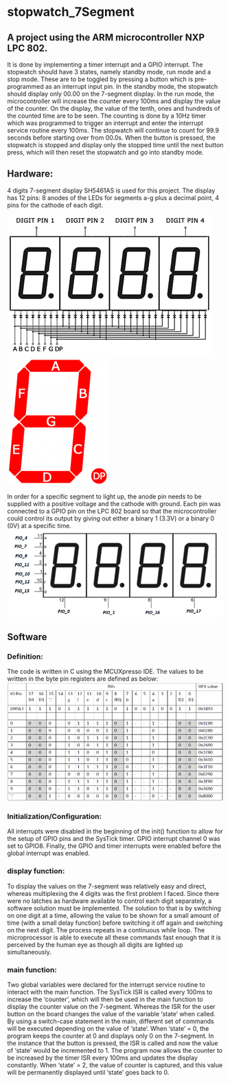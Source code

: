 # stopwatch_7Segment

## A project using the ARM microcontroller NXP LPC 802.

It is done by implementing a timer interrupt and a GPIO interrupt. The stopwatch should have 3 states, namely standby mode, run mode and a stop mode. These are to be toggled by pressing a button which is pre-programmed as an interrupt input pin. In the standby mode, the stopwatch should display only 00.00 on the 7-segment display. In the run mode, the microcontroller will increase the counter every 100ms and display the value of the counter. On the display, the value of the tenth, ones and hundreds of the counted time are to be seen. The counting is done by a 10Hz timer which was programmed to trigger an interrupt and enter the interrupt service routine every 100ms. The stopwatch will continue to count for 99.9 seconds before starting over from 00.0s. When the button is pressed, the stopwatch is stopped and display only the stopped time until the next button press, which will then reset the stopwatch and go into standby mode.


## Hardware:
4 digits 7-segment display SH5461AS is used for this project. The display has 12 pins: 8 anodes of the LEDs for segments a-g plus a decimal point, 4 pins for the cathode of each digit. 

![Schematics of the 7-segment](https://github.com/brucechin97/stopwatch_7Segment/blob/master/7%20Segment%20Display%20Internal%20Circuit.png)  ![Segments A-G with a decimal point](https://github.com/brucechin97/stopwatch_7Segment/blob/master/7-Segment-layout.png)

In order for a specific segment to light up, the anode pin needs to be supplied with a positive voltage and the cathode with ground. Each pin was connected to a GPIO pin on the LPC 802 board so that the microcontroller could control its output by giving out either a binary 1 (3.3V) or a binary 0 (0V) at a specific time.
![Pin connections to the board](https://github.com/brucechin97/stopwatch_7Segment/blob/master/Pin-connections-to-board.png)


## Software

### Definition:
The code is written in C using the MCUXpresso IDE. The values to be written in the byte pin registers are defined as below:
![Registers value table](https://github.com/brucechin97/stopwatch_7Segment/blob/master/register-values.png)

### Initialization/Configuration:
All interrupts were disabled in the beginning of the init() function to allow for the setup of GPIO pins and the SysTick timer. GPIO interrupt channel 0 was set to GPIO8. Finally, the GPIO and timer interrupts were enabled before the global interrupt was enabled.

### display function:
To display the values on the 7-segment was relatively easy and direct, whereas multiplexing the 4 digits was the first problem I faced. Since there were no latches as hardware available to control each digit separately, a software solution must be implemented. The solution to that is by switching on one digit at a time, allowing the value to be shown for a small amount of time (with a small delay function) before switching it off again and switching on the next digit. The process repeats in a continuous while loop. The microprocessor is able to execute all these commands fast enough that it is perceived by the human eye as though all digits are lighted up simultaneously.

### main function:
Two global variables were declared for the interrupt service routine to interact with the main function. The SysTick ISR is called every 100ms to increase the ‘counter’, which will then be used in the main function to display the counter value on the 7-segment. Whereas the ISR for the user button on the board changes the value of the variable ‘state’ when called. By using a switch-case statement in the main, different set of commands will be executed depending on the value of ‘state’. When ‘state’ = 0, the program keeps the counter at 0 and displays only 0 on the 7-segment. In the instance that the button is pressed, the ISR is called and now the value of ‘state’ would be incremented to 1. The program now allows the counter to be increased by the timer ISR every 100ms and updates the display constantly. When ‘state’ = 2, the value of counter is captured, and this value will be permanently displayed until ‘state’ goes back to 0.
